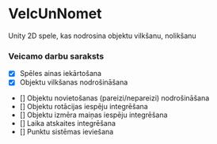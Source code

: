 # VelcUnNomet
Unity 2D spele, kas nodrosina objektu vilkšanu, nolikšanu

### Veicamo darbu saraksts
- [x] Spēles ainas iekārtošana
- [x] Objektu vilkšanas nodrošināšana
- [] Objektu novietošanas (pareizi/nepareizi) nodrošināšana
- [] Objektu rotācijas iespēju integrēšana
- [] Objektu izmēra maiņas iespēju integrēšana
- [] Laika atskaites integrēšana
- [] Punktu sistēmas ieviešana
